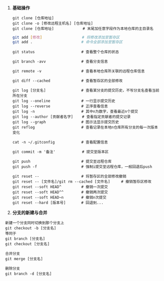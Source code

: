 1. **基础操作**
    ```shell
    git clone [仓库地址]
    git clone -o [修改远程主机名] [仓库地址]
    git clone [仓库地址] 		     # 末尾加任意字段作为本地仓库的主目录名
    ```

    ```bash
    git add [修改]                  # 将修改添加至暂存区
    git add .                      # 命令全部添加至暂存区
    ```

    ```shell
    git status                     # 查看整个仓库的状态
    ```
    ```shell
    git branch -avv                # 查看分支信息
    ```
    ```shell
    git remote -v                  # 查看本地仓库所关联的远程仓库信息
    ```

    ```shell
    git diff --cached              # 查看暂存区的全部修改
    ```

    ```shell
    git log [分支名]                # 查看某分支的提交历史，不写分支名查看当前所在分支
    git log --oneline              # 一行显示提交历史
    git log --reverse              # 正序查看信息
    git log -n                     # 其中n为数字，查看最近n个提交
    git log --author [贡献者名字]    # 查看指定贡献者的提交记录
    git log --graph                # 图示法显示提交历史
    git reflog                     # 查看记录在本地n仓库所有分支的每一次版本变化
    ```

    ```shell
    cat -n ~/.gitconfig            # 查看配置信息
    ```

    ```shell
    git commit -m '备注'            # 提交至版本区
    ```

    ```shell
    git push                       # 提交至远程仓库
    git push -f                    # 强制i提交至远程仓库，一般回退后push
    ```

    ```shell
    git reset --                   # 将暂存区的全部修改撤销
    git reset -- [文件名]/git rm --cached [文件名]     # 撤销暂存区修改
    git reset --soft HEAD^         # 撤销一次提交
    git reset --soft HEAD^^        # 撤销两次提交
    git reset --soft HEAD~n        # 撤销n次提交
    git reset --hard [版本号]       # 回退到...
    ```

2. **分支的新建与合并**
```
新建一个分支同时切换到那个分支上
git checkout -b [分支名]
等同于
git branch [分支名]
git checkout [分支名]
```

```
合并分支
git merge [分支名]
```

```
删除分支
git branch -d [分支名]
```

